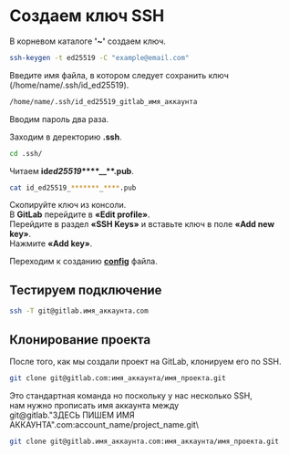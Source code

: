 # Создаем ключ SSH

В корневом каталоге **'~'** создаем ключ.

```bash
ssh-keygen -t ed25519 -C "example@email.com"
```

Введите имя файла, в котором следует сохранить ключ (/home/name/.ssh/id_ed25519).

```bash
/home/name/.ssh/id_ed25519_gitlab_имя_аккаунта
```

Вводим пароль два раза.

Заходим в деректорию **.ssh**.

```bash
cd .ssh/
```

Читаем **id*ed25519*\*\*\*\*\_\_\*\*.pub**.

```bash
cat id_ed25519_*******_****.pub
```

Скопируйте ключ из консоли.\
В **GitLab** перейдите в **«Edit profile»**.\
Перейдите в раздел **«SSH Keys»** и вставьте ключ в поле **«Add new key»**.\
Нажмите **«Add key»**.

Переходим к созданию **[config]()** файла.

## Тестируем подключение

```bash
ssh -T git@gitlab.имя_аккаунта.com
```

## Клонирование проекта

После того, как мы создали проект на GitLab, клонируем его по SSH.

```bash
git clone git@gitlab.com:имя_аккаунта/имя_проекта.git
```

Это стандартная команда но поскольку у нас несколько SSH,\
нам нужно прописать имя аккаунта между\
git@gitlab."ЗДЕСЬ ПИШЕМ ИМЯ АККАУНТА".com:account_name/project_name.git\

```bash
git clone git@gitlab.имя_аккаунта.com:имя_аккаунта/имя_проекта.git
```
